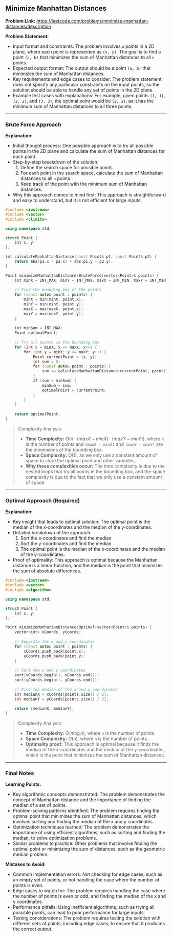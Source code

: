 ## Minimize Manhattan Distances
**Problem Link:** https://leetcode.com/problems/minimize-manhattan-distances/description

**Problem Statement:**
- Input format and constraints: The problem involves `n` points in a 2D plane, where each point is represented as `(x, y)`. The goal is to find a point `(a, b)` that minimizes the sum of Manhattan distances to all `n` points.
- Expected output format: The output should be a point `(a, b)` that minimizes the sum of Manhattan distances.
- Key requirements and edge cases to consider: The problem statement does not specify any particular constraints on the input points, so the solution should be able to handle any set of points in the 2D plane.
- Example test cases with explanations: For example, given points `(1, 1)`, `(2, 2)`, and `(3, 3)`, the optimal point would be `(2, 2)`, as it has the minimum sum of Manhattan distances to all three points.

---

### Brute Force Approach

**Explanation:**
- Initial thought process: One possible approach is to try all possible points in the 2D plane and calculate the sum of Manhattan distances for each point.
- Step-by-step breakdown of the solution: 
  1. Define the search space for possible points.
  2. For each point in the search space, calculate the sum of Manhattan distances to all `n` points.
  3. Keep track of the point with the minimum sum of Manhattan distances.
- Why this approach comes to mind first: This approach is straightforward and easy to understand, but it is not efficient for large inputs.

```cpp
#include <iostream>
#include <vector>
#include <climits>

using namespace std;

struct Point {
    int x, y;
};

int calculateManhattanDistance(const Point& p1, const Point& p2) {
    return abs(p1.x - p2.x) + abs(p1.y - p2.y);
}

Point minimizeManhattanDistancesBruteForce(vector<Point>& points) {
    int minX = INT_MAX, minY = INT_MAX, maxX = INT_MIN, maxY = INT_MIN;
    
    // Find the bounding box of the points
    for (const auto& point : points) {
        minX = min(minX, point.x);
        minY = min(minY, point.y);
        maxX = max(maxX, point.x);
        maxY = max(maxY, point.y);
    }
    
    int minSum = INT_MAX;
    Point optimalPoint;
    
    // Try all points in the bounding box
    for (int x = minX; x <= maxX; x++) {
        for (int y = minY; y <= maxY; y++) {
            Point currentPoint = {x, y};
            int sum = 0;
            for (const auto& point : points) {
                sum += calculateManhattanDistance(currentPoint, point);
            }
            if (sum < minSum) {
                minSum = sum;
                optimalPoint = currentPoint;
            }
        }
    }
    
    return optimalPoint;
}
```

> Complexity Analysis:
> - **Time Complexity:** $O(n \cdot (maxX - minX) \cdot (maxY - minY))$, where `n` is the number of points and `(maxX - minX)` and `(maxY - minY)` are the dimensions of the bounding box.
> - **Space Complexity:** $O(1)$, as we only use a constant amount of space to store the optimal point and other variables.
> - **Why these complexities occur:** The time complexity is due to the nested loops that try all points in the bounding box, and the space complexity is due to the fact that we only use a constant amount of space.

---

### Optimal Approach (Required)

**Explanation:**
- Key insight that leads to optimal solution: The optimal point is the median of the x-coordinates and the median of the y-coordinates.
- Detailed breakdown of the approach:
  1. Sort the x-coordinates and find the median.
  2. Sort the y-coordinates and find the median.
  3. The optimal point is the median of the x-coordinates and the median of the y-coordinates.
- Proof of optimality: This approach is optimal because the Manhattan distance is a linear function, and the median is the point that minimizes the sum of absolute differences.

```cpp
#include <iostream>
#include <vector>
#include <algorithm>

using namespace std;

struct Point {
    int x, y;
};

Point minimizeManhattanDistancesOptimal(vector<Point>& points) {
    vector<int> xCoords, yCoords;
    
    // Separate the x and y coordinates
    for (const auto& point : points) {
        xCoords.push_back(point.x);
        yCoords.push_back(point.y);
    }
    
    // Sort the x and y coordinates
    sort(xCoords.begin(), xCoords.end());
    sort(yCoords.begin(), yCoords.end());
    
    // Find the median of the x and y coordinates
    int medianX = xCoords[points.size() / 2];
    int medianY = yCoords[points.size() / 2];
    
    return {medianX, medianY};
}
```

> Complexity Analysis:
> - **Time Complexity:** $O(n \log n)$, where `n` is the number of points.
> - **Space Complexity:** $O(n)$, where `n` is the number of points.
> - **Optimality proof:** This approach is optimal because it finds the median of the x-coordinates and the median of the y-coordinates, which is the point that minimizes the sum of Manhattan distances.

---

### Final Notes

**Learning Points:**
- Key algorithmic concepts demonstrated: The problem demonstrates the concept of Manhattan distance and the importance of finding the median of a set of points.
- Problem-solving patterns identified: The problem requires finding the optimal point that minimizes the sum of Manhattan distances, which involves sorting and finding the median of the x and y coordinates.
- Optimization techniques learned: The problem demonstrates the importance of using efficient algorithms, such as sorting and finding the median, to solve optimization problems.
- Similar problems to practice: Other problems that involve finding the optimal point or minimizing the sum of distances, such as the geometric median problem.

**Mistakes to Avoid:**
- Common implementation errors: Not checking for edge cases, such as an empty set of points, or not handling the case where the number of points is even.
- Edge cases to watch for: The problem requires handling the case where the number of points is even or odd, and finding the median of the x and y coordinates.
- Performance pitfalls: Using inefficient algorithms, such as trying all possible points, can lead to poor performance for large inputs.
- Testing considerations: The problem requires testing the solution with different sets of points, including edge cases, to ensure that it produces the correct output.